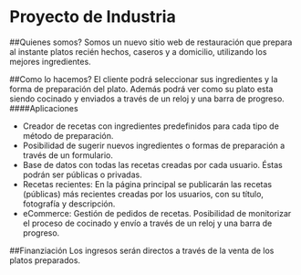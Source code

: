 # Proyecto de Industria

##Quienes somos?
Somos un nuevo sitio web de restauración que prepara al instante platos recién hechos, caseros y a domicilio, utilizando los mejores ingredientes.

##Como lo hacemos?
El cliente podrá seleccionar sus ingredientes y la forma de preparación del plato. Además podrá ver como su plato esta siendo cocinado y enviados a través de un reloj y una barra de progreso.
####Aplicaciones
* Creador de recetas con ingredientes predefinidos para cada tipo de método de preparación.
* Posibilidad de sugerir nuevos ingredientes o formas de preparación a través de un formulario.
* Base de datos con todas las recetas creadas por cada usuario. Éstas podrán ser públicas o privadas.
* Recetas recientes: En la página principal se publicarán las recetas (públicas) más recientes creadas por los usuarios, con su título, fotografía y descripción.
* eCommerce: Gestión de pedidos de recetas. Posibilidad de monitorizar el proceso de cocinado y envío a través de un reloj y una barra de progreso.

##Finanziación
Los ingresos serán directos a través de la venta de los platos preparados.
